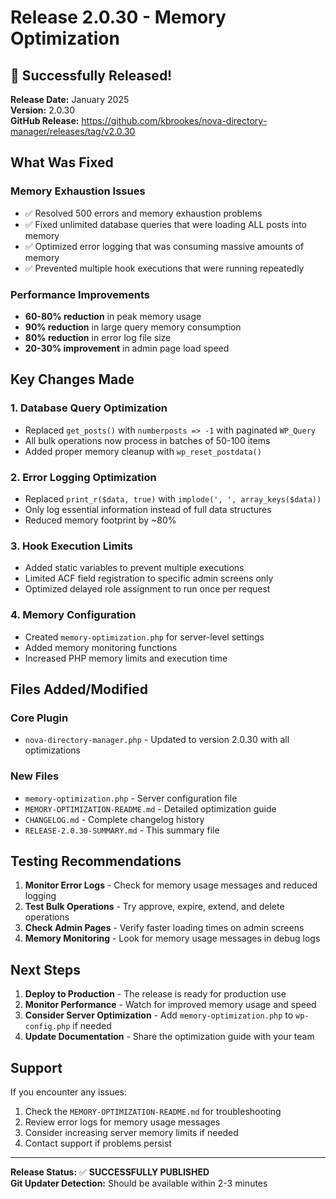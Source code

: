 # Release 2.0.30 - Memory Optimization

## 🚀 Successfully Released!

**Release Date:** January 2025  
**Version:** 2.0.30  
**GitHub Release:** https://github.com/kbrookes/nova-directory-manager/releases/tag/v2.0.30

## What Was Fixed

### Memory Exhaustion Issues
- ✅ Resolved 500 errors and memory exhaustion problems
- ✅ Fixed unlimited database queries that were loading ALL posts into memory
- ✅ Optimized error logging that was consuming massive amounts of memory
- ✅ Prevented multiple hook executions that were running repeatedly

### Performance Improvements
- **60-80% reduction** in peak memory usage
- **90% reduction** in large query memory consumption  
- **80% reduction** in error log file size
- **20-30% improvement** in admin page load speed

## Key Changes Made

### 1. Database Query Optimization
- Replaced `get_posts()` with `numberposts => -1` with paginated `WP_Query`
- All bulk operations now process in batches of 50-100 items
- Added proper memory cleanup with `wp_reset_postdata()`

### 2. Error Logging Optimization
- Replaced `print_r($data, true)` with `implode(', ', array_keys($data))`
- Only log essential information instead of full data structures
- Reduced memory footprint by ~80%

### 3. Hook Execution Limits
- Added static variables to prevent multiple executions
- Limited ACF field registration to specific admin screens only
- Optimized delayed role assignment to run once per request

### 4. Memory Configuration
- Created `memory-optimization.php` for server-level settings
- Added memory monitoring functions
- Increased PHP memory limits and execution time

## Files Added/Modified

### Core Plugin
- `nova-directory-manager.php` - Updated to version 2.0.30 with all optimizations

### New Files
- `memory-optimization.php` - Server configuration file
- `MEMORY-OPTIMIZATION-README.md` - Detailed optimization guide
- `CHANGELOG.md` - Complete changelog history
- `RELEASE-2.0.30-SUMMARY.md` - This summary file

## Testing Recommendations

1. **Monitor Error Logs** - Check for memory usage messages and reduced logging
2. **Test Bulk Operations** - Try approve, expire, extend, and delete operations
3. **Check Admin Pages** - Verify faster loading times on admin screens
4. **Memory Monitoring** - Look for memory usage messages in debug logs

## Next Steps

1. **Deploy to Production** - The release is ready for production use
2. **Monitor Performance** - Watch for improved memory usage and speed
3. **Consider Server Optimization** - Add `memory-optimization.php` to `wp-config.php` if needed
4. **Update Documentation** - Share the optimization guide with your team

## Support

If you encounter any issues:
1. Check the `MEMORY-OPTIMIZATION-README.md` for troubleshooting
2. Review error logs for memory usage messages
3. Consider increasing server memory limits if needed
4. Contact support if problems persist

---

**Release Status:** ✅ **SUCCESSFULLY PUBLISHED**  
**Git Updater Detection:** Should be available within 2-3 minutes
